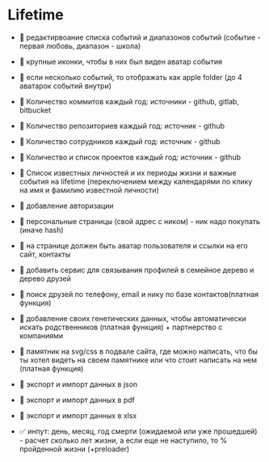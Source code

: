 # Lifetime
- 🚧 редактирвоание списка событий и диапазонов событий (событие - первая любовь, диапазон - школа)
- 🚧 крупные иконки, чтобы в них был виден аватар события
- 🚧 если несколько событий, то отображать как apple folder (до 4 аватарок событий внутри)
- 🚧 Количество коммитов каждый год: источники - github, gitlab, bitbucket
- 🚧 Количество репозиториев каждый год: источник - github
- 🚧 Количество сотрудников каждый год: источник - github
- 🚧 Количество и список проектов каждый год: источник - github
- 🚧 Список известных личностей и их периоды жизни и важные события на lifetime (переключением между календарями по клику на имя и фамилию известной личности)
- 🚧 добавление авторизации
- 🚧 персональные страницы (свой адрес с ником) - ник надо покупать (иначе hash)
- 🚧 на странице должен быть аватар пользователя и ссылки на его сайт, контакты

- 🚧 добавить сервис для связывания профилей в семейное дерево и дерево друзей
- 🚧 поиск друзей по телефону, email и нику по базе контактов(платная функция)

- 🚧 добавление своих генетических данных, чтобы автоматически искать родственников (платная функция) + партнерство с компаниями

- 🚧 памятник на svg/css в подвале сайта, где можно написать, что бы ты хотел видеть на своем памятнике или что стоит написать на нем (платная функция)

- 🚧 экспорт и импорт данных в json
- 🚧 экспорт и импорт данных в pdf
- 🚧 экспорт и импорт данных в xlsx

- ✅ инпут: день, месяц, год смерти (ожидаемой или уже прошедшей) - расчет сколько лет жизни, а если еще не наступило, то % пройденной жизни (+preloader)


